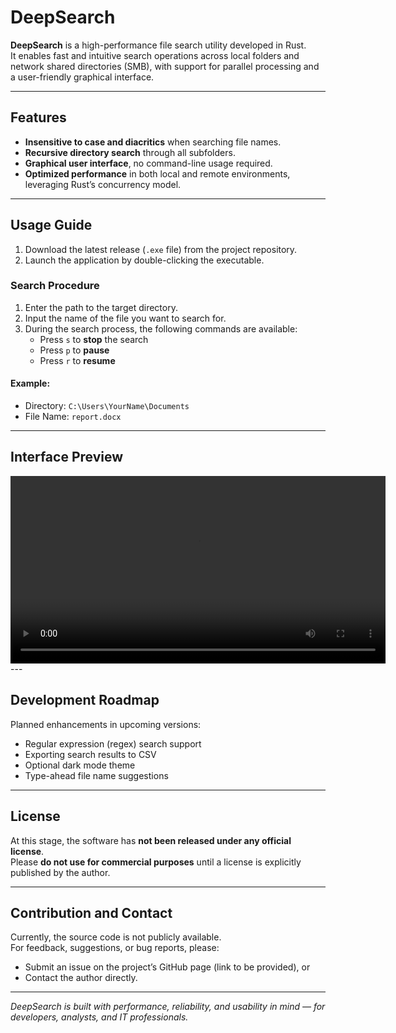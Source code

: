 # DeepSearch

**DeepSearch** is a high-performance file search utility developed in Rust.  
It enables fast and intuitive search operations across local folders and network shared directories (SMB), with support for parallel processing and a user-friendly graphical interface.

---

## Features

- **Insensitive to case and diacritics** when searching file names.
- **Recursive directory search** through all subfolders.
- **Graphical user interface**, no command-line usage required.
- **Optimized performance** in both local and remote environments, leveraging Rust’s concurrency model.

---

## Usage Guide

1. Download the latest release (`.exe` file) from the project repository.
2. Launch the application by double-clicking the executable.

### Search Procedure

1. Enter the path to the target directory.
2. Input the name of the file you want to search for.
3. During the search process, the following commands are available:
   - Press `s` to **stop** the search
   - Press `p` to **pause**
   - Press `r` to **resume**

#### Example:

- Directory: `C:\Users\YourName\Documents`
- File Name: `report.docx`

---

## Interface Preview

<video src="https://dailyphoton.com/wp-content/uploads/2025/03/DeepSearch.mp4" controls width="600">
  Your browser does not support the video tag.
</video>
---

## Development Roadmap

Planned enhancements in upcoming versions:

- Regular expression (regex) search support  
- Exporting search results to CSV  
- Optional dark mode theme  
- Type-ahead file name suggestions  

---

## License

At this stage, the software has **not been released under any official license**.  
Please **do not use for commercial purposes** until a license is explicitly published by the author.

---

## Contribution and Contact

Currently, the source code is not publicly available.  
For feedback, suggestions, or bug reports, please:

- Submit an issue on the project’s GitHub page (link to be provided), or  
- Contact the author directly.

---

_DeepSearch is built with performance, reliability, and usability in mind — for developers, analysts, and IT professionals._
